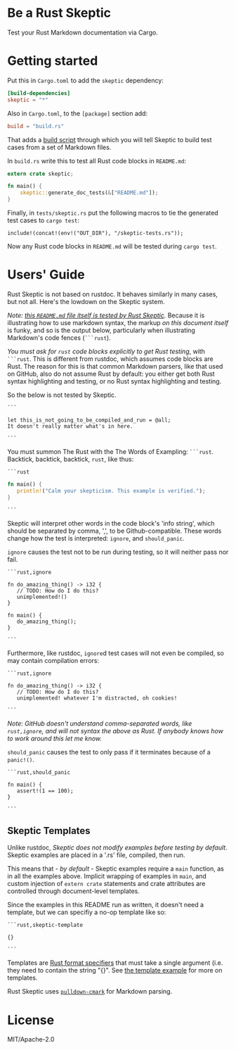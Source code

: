 # Be a Rust Skeptic

Test your Rust Markdown documentation via Cargo.

# Getting started

Put this in `Cargo.toml` to add the `skeptic` dependency:

```toml
[build-dependencies]
skeptic = "*"
```

Also in `Cargo.toml`, to the `[package]` section add:

```toml
build = "build.rs"
```

That adds a [build script](http://doc.crates.io/build-script.html)
through which you will tell Skeptic to build test cases from a set
of Markdown files.

In `build.rs` write this to test all Rust code blocks in `README.md`:

```rust
extern crate skeptic;

fn main() {
    skeptic::generate_doc_tests(&["README.md"]);
}
```

Finally, in `tests/skeptic.rs` put the following macros to tie the
generated test cases to `cargo test`:

```rust,ignore
include!(concat!(env!("OUT_DIR"), "/skeptic-tests.rs"));
```

Now any Rust code blocks in `README.md` will be tested during `cargo
test`.

# Users' Guide

Rust Skeptic is not based on rustdoc. It behaves similarly in many
cases, but not all. Here's the lowdown on the Skeptic system.

*Note: [this `README.md` file itself is tested by Rust
Skeptic](https://github.com/brson/rust-skeptic/blob/master/build.rs).*
Because it is illustrating how to use markdown syntax, the markup *on
this document itself* is funky, and so is the output below,
particularly when illustrating Markdown's code fences
(<code>```rust</code>).

*You must ask for `rust` code blocks explicitly to get Rust testing*,
with <code>```rust</code>. This is different from rustdoc, which
assumes code blocks are Rust. The reason for this is that common
Markdown parsers, like that used on GitHub, also do not assume Rust by
default: you either get both Rust syntax highlighting and testing, or
no Rust syntax highlighting and testing.

So the below is not tested by Skeptic.

<code>```</code>
```
let this_is_not_going_to_be_compiled_and_run = @all;
It doesn't really matter what's in here.
```
<code>```</code>

You must summon The Rust with the The Words of Exampling: <code>```rust</code>. Backtick, backtick, backtick, `rust`, like thus:

<code>```rust</code>
```rust
fn main() {
   println!("Calm your skepticism. This example is verified.");
}
```
<code>```</code>

Skeptic will interpret other words in the code block's 'info string',
which should be separated by comma, ',', to be
Github-compatible. These words change how the test is interpreted:
`ignore`, and `should_panic`.

`ignore` causes the test not to be run during testing, so it will neither pass nor fail.

<code>```rust,ignore</code>
```rust,ignore
fn do_amazing_thing() -> i32 {
   // TODO: How do I do this?
   unimplemented!()
}

fn main() {
   do_amazing_thing();
}
```
<code>```</code>

Furthermore, like rustdoc, `ignore`d test cases will not even be
compiled, so may contain compilation errors:

<code>```rust,ignore</code>
```rust,ignore
fn do_amazing_thing() -> i32 {
   // TODO: How do I do this?
   unimplemented! whatever I'm distracted, oh cookies!
```
<code>```</code>

*Note: GitHub doesn't understand comma-separated words, like
 `rust,ignore`, and will not syntax the above as Rust. If anybody
 knows how to work around this let me know.*

`should_panic` causes the test to only pass if it terminates because
of a `panic!()`.

<code>```rust,should_panic</code>
```rust,should_panic
fn main() {
   assert!(1 == 100);
}
```
<code>```</code>

## Skeptic Templates

Unlike rustdoc, *Skeptic does not modify examples before testing by
default*. Skeptic examples are placed in a '.rs' file, compiled, then
run.

This means that - *by default* - Skeptic examples require a `main`
function, as in all the examples above. Implicit wrapping of examples
in `main`, and custom injection of `extern crate` statements and crate
attributes are controlled through document-level templates.

Since the examples in this README run as written, it doesn't need a
template, but we can specifiy a no-op template like so:

<code>```rust,skeptic-template</code>
```rust,skeptic-template
{}
```
<code>```</code>

Templates are [Rust format
specifiers](http://doc.rust-lang.org/std/fmt/index.html) that must
take a single argument (i.e. they need to contain the string "{}". See
[the template example](template-example.html) for more on templates.

Rust Skeptic uses
[`pulldown-cmark`](https://github.com/google/pulldown-cmark) for
Markdown parsing.

# License

MIT/Apache-2.0
